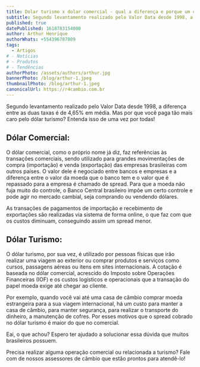 ```yaml
---
title: Dolar turismo x dolar comercial - qual a diferença e porque um custa mais que o outro?
subtitle: Segundo levantamento realizado pelo Valor Data desde 1998, a diferença entre as duas taxas é de 4,65% em média. Mas por que você paga tão mais caro pelo dólar turismo? Entenda isso de uma vez por todas!
published: true
datePublished: 1618783154000
author: Arthur Henrique
authorWhats: +554396787809
tags:
  - Artigos
# - Notícias
# - Produtos
# - Tendências
authorPhoto: /assets/authors/arthur.jpg
bannerPhoto: /blog/arthur-1.jpeg
thumbnailPhoto: /blog/arthur-1.jpeg
canonicalUrl: https://r4cambio.com.br
---
```


Segundo levantamento realizado pelo Valor Data desde 1998, a diferença entre as duas taxas é de 4,65% em média. Mas por que você paga tão mais caro pelo dólar turismo? Entenda isso de uma vez por todas!

## Dólar Comercial:

O dólar comercial, como o próprio nome já diz, faz referências às transações comerciais, sendo utilizado para grandes movimentações de compra (importação) e venda (exportação) das empresas brasileiras com outros países. O valor dele é negociado entre bancos e empresas e a diferença entre o valor da moeda que o banco tem e o valor que é repassado para a empresa é chamado de spread. Para que a moeda não fuja muito do controle, o Banco Central brasileiro impõe um certo controle e pode agir no mercado cambial, seja comprando ou vendendo dólares.

As transações de pagamentos de importação e recebimento de exportações são realizadas via sistema de forma online, o que faz com que os custos diminuam, conseguindo assim um spread menor.

## Dólar Turismo:

O dólar turismo, por sua vez, é utilizado por pessoas físicas que irão realizar uma viagem ao exterior ou comprar produtos e serviços como cursos, passagens aéreas ou itens em sites internacionais. A cotação é baseada no dólar comercial, acrescido do Imposto sobre Operações Financeiras (IOF) e os custos logísticos e operacionais que a transação do papel moeda exige até chegar ao cliente.

Por exemplo, quando você vai até uma casa de câmbio comprar moeda estrangeira para a sua viagem internacional, há um custo para manter a casa de câmbio, para manter segurança, para realizar o transporte do dinheiro, a manutenção de cofres. Por esses motivos que o spread cobrado no dólar turismo é maior do que no comercial.

Eai, o que achou? Espero ter ajudado a solucionar essa dúvida que muitos brasileiros possuem.

Precisa realizar alguma operação comercial ou relacionada a turismo? Fale com de nossos assessores de câmbio que estão prontos para atendê-lo!
